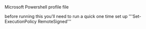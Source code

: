Microsoft Powershell profile file

before running this you'll need to run a quick one time set up '''Set-ExecutionPolicy RemoteSigned''' 